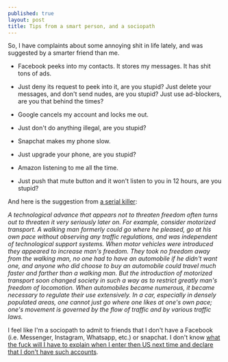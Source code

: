 ```yaml
---
published: true
layout: post
title: Tips from a smart person, and a sociopath
---
```


So, I have complaints about some annoying shit in life lately, and was suggested by a smarter friend than me.

- Facebook peeks into my contacts. It stores my messages. It has shit tons of ads.
- Just deny its request to peek into it, are you stupid? Just delete your messages, and don't send nudes, are you stupid? Just use ad-blockers, are you that behind the times?

- Google cancels my account and locks me out. 
- Just don't do anything illegal, are you stupid?

- Snapchat makes my phone slow. 
- Just upgrade your phone, are you stupid?

- Amazon listening to me all the time.
- Just push that mute button and it won't listen to you in 12 hours, are you stupid?

And here is the suggestion from [a serial killer](http://www.washingtonpost.com/wp-srv/national/longterm/unabomber/manifesto.text.htm):

_A technological advance that appears not to threaten freedom often turns out to threaten it very seriously later on. For example, consider motorized transport. A walking man formerly could go where he pleased, go at his own pace without observing any traffic regulations, and was independent of technological support systems. When motor vehicles were introduced they appeared to increase man's freedom. They took no freedom away from the walking man, no one had to have an automobile if he didn't want one, and anyone who did choose to buy an automobile could travel much faster and farther than a walking man. But the introduction of motorized transport soon changed society in such a way as to restrict greatly man's freedom of locomotion. When automobiles became numerous, it became necessary to regulate their use extensively. In a car, especially in densely populated areas, one cannot just go where one likes at one's own pace; one's movement is governed by the flow of traffic and by various traffic laws._

I feel like I'm a sociopath to admit to friends that I don't have a Facebook (i.e. Messenger, Instagram, Whatsapp, etc.) or snapchat. I don't know [what the fuck will I have to explain when I enter then US next time and declare that I don't have such accounts](https://www.theregister.co.uk/2017/09/26/new_dhs_immigration_data_collection_notice/).
